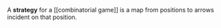 A **strategy** for a [[combinatorial game]] is a map from positions to arrows incident on that position.